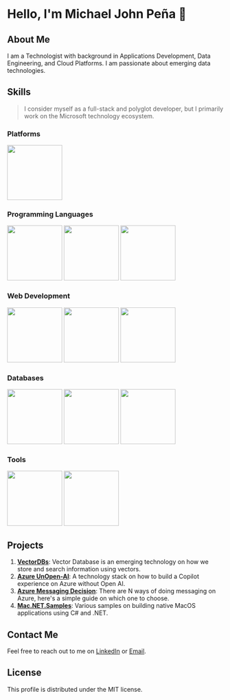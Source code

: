 # Hello, I'm Michael John Peña 👋

## About Me
I am a Technologist with background in Applications Development, Data Engineering, and Cloud Platforms. I am passionate about emerging data technologies.

## Skills
> I consider myself as a full-stack and polyglot developer, but I primarily work on the Microsoft technology ecosystem.

### Platforms 
<img src="https://cdn.jsdelivr.net/gh/devicons/devicon/icons/azure/azure-original.svg" height=128 width=128/>

### Programming Languages 
<img src="https://cdn.jsdelivr.net/gh/devicons/devicon/icons/csharp/csharp-original.svg" height=128 width=128/> <img src="https://cdn.jsdelivr.net/gh/devicons/devicon/icons/typescript/typescript-original.svg" height=128 width=128/> <img src="https://cdn.jsdelivr.net/gh/devicons/devicon/icons/python/python-original.svg" height=128 width=128/>
          
### Web Development
<img src="https://cdn.jsdelivr.net/gh/devicons/devicon/icons/dotnetcore/dotnetcore-original.svg" height=128 width=128/>
<img src="https://cdn.jsdelivr.net/gh/devicons/devicon/icons/react/react-original.svg" height=128 width=128/>
<img src="https://cdn.jsdelivr.net/gh/devicons/devicon/icons/angularjs/angularjs-original.svg" height=128 width=128/>
          
### Databases 
<img src="http://code.benco.io/icon-collection/azure-icons/SQL-Database.svg" height=128 width=128 />
<img src="http://code.benco.io/icon-collection/azure-icons/Azure-Cosmos-DB.svg" height=128 width=128 />
<img src="https://cdn.jsdelivr.net/gh/devicons/devicon/icons/postgresql/postgresql-original.svg" height=128 width=128/>

### Tools 
<img src="http://code.benco.io/icon-collection/azure-icons/Azure-DevOps.svg" height=128 width=128 />
<img src="http://code.benco.io/icon-collection/azure-icons/Kubernetes-Services.svg" height=128 width=128 />

## Projects

1. [**VectorDBs**](https://github.com/mjtpena/vector-dbs): Vector Database is an emerging technology on how we store and search information using vectors.
2. [**Azure UnOpen-AI**](https://github.com/mjtpena/azure-unopenai): A technology stack on how to build a Copilot experience on Azure without Open AI.
3. [**Azure Messaging Decision**](https://github.com/mjtpena/azure-messaging-decision): There are N ways of doing messaging on Azure, here's a simple guide on which one to choose.
4. [**Mac.NET.Samples**](https://github.com/mjtpena/Mac.NET.Samples): Various samples on building native MacOS applications using C# and .NET.

## Contact Me
Feel free to reach out to me on [LinkedIn](https://www.linkedin.com/in/michaeljohnpena/) or [Email](mailto:michael@datachain.consulting).

## License
This profile is distributed under the MIT license.
